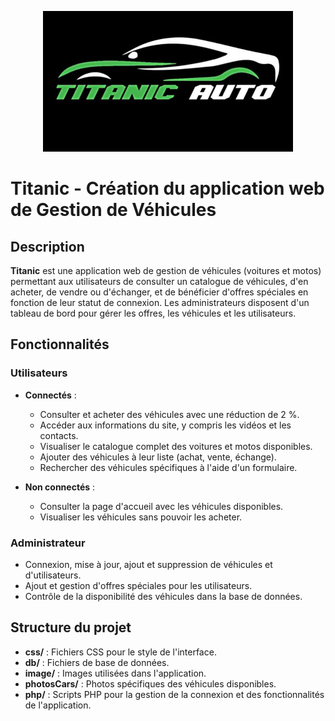 <p align="center"><a href="titanic/php/index.html" target="_blank"><img src="titanic/image/logo.jpg" width="400" alt="Logo Titanic"></a></p>

# Titanic - Création du application web de Gestion de Véhicules

## Description
**Titanic** est une application web de gestion de véhicules (voitures et motos) permettant aux utilisateurs de consulter un catalogue de véhicules, d'en acheter, de vendre ou d'échanger, et de bénéficier d'offres spéciales en fonction de leur statut de connexion. Les administrateurs disposent d'un tableau de bord pour gérer les offres, les véhicules et les utilisateurs.

## Fonctionnalités

### Utilisateurs
- **Connectés** :
  - Consulter et acheter des véhicules avec une réduction de 2 %.
  - Accéder aux informations du site, y compris les vidéos et les contacts.
  - Visualiser le catalogue complet des voitures et motos disponibles.
  - Ajouter des véhicules à leur liste (achat, vente, échange).
  - Rechercher des véhicules spécifiques à l'aide d'un formulaire.

- **Non connectés** :
  - Consulter la page d'accueil avec les véhicules disponibles.
  - Visualiser les véhicules sans pouvoir les acheter.

### Administrateur
- Connexion, mise à jour, ajout et suppression de véhicules et d'utilisateurs.
- Ajout et gestion d'offres spéciales pour les utilisateurs.
- Contrôle de la disponibilité des véhicules dans la base de données.

## Structure du projet

- **css/** : Fichiers CSS pour le style de l'interface.
- **db/** : Fichiers de base de données.
- **image/** : Images utilisées dans l'application.
- **photosCars/** : Photos spécifiques des véhicules disponibles.
- **php/** : Scripts PHP pour la gestion de la connexion et des fonctionnalités de l'application.
